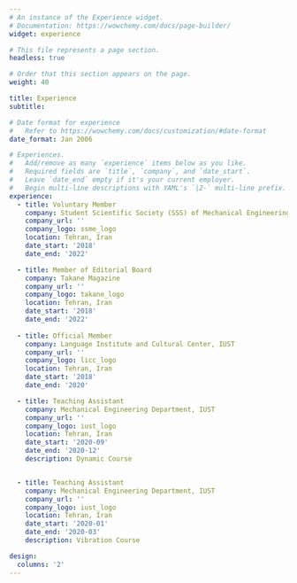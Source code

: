 ```yaml
---
# An instance of the Experience widget.
# Documentation: https://wowchemy.com/docs/page-builder/
widget: experience

# This file represents a page section.
headless: true

# Order that this section appears on the page.
weight: 40

title: Experience
subtitle:

# Date format for experience
#   Refer to https://wowchemy.com/docs/customization/#date-format
date_format: Jan 2006

# Experiences.
#   Add/remove as many `experience` items below as you like.
#   Required fields are `title`, `company`, and `date_start`.
#   Leave `date_end` empty if it's your current employer.
#   Begin multi-line descriptions with YAML's `|2-` multi-line prefix.
experience:
  - title: Voluntary Member
    company: Student Scientific Society (SSS) of Mechanical Engineering, IUST
    company_url: ''
    company_logo: ssme_logo
    location: Tehran, Iran
    date_start: '2018'
    date_end: '2022'

  - title: Member of Editorial Board
    company: Takane Magazine
    company_url: ''
    company_logo: takane_logo
    location: Tehran, Iran
    date_start: '2018'
    date_end: '2022'
    
  - title: Official Member
    company: Language Institute and Cultural Center, IUST
    company_url: ''
    company_logo: licc_logo
    location: Tehran, Iran
    date_start: '2018'
    date_end: '2020'

  - title: Teaching Assistant
    company: Mechanical Engineering Department, IUST
    company_url: ''
    company_logo: iust_logo
    location: Tehran, Iran
    date_start: '2020-09'
    date_end: '2020-12'
    description: Dynamic Course


  - title: Teaching Assistant
    company: Mechanical Engineering Department, IUST
    company_url: ''
    company_logo: iust_logo
    location: Tehran, Iran
    date_start: '2020-01'
    date_end: '2020-03'
    description: Vibration Course

design:
  columns: '2'
---
```

